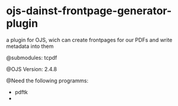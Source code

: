 # ojs-dainst-frontpage-generator-plugin
a plugin for OJS, wich can create frontpages for our PDFs and write metadata into them


@submodules:
tcpdf

@OJS
Version: 2.4.8

@Need the following programms:
* pdftk
* 
